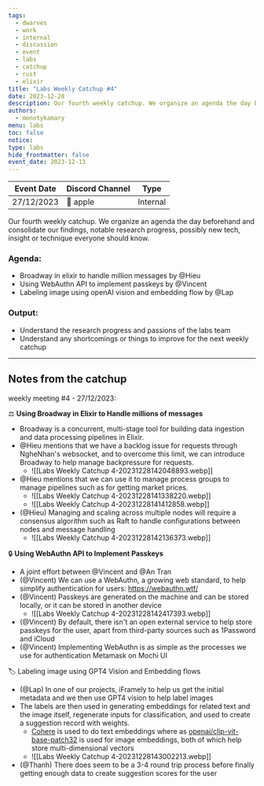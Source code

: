 ```yaml
---
tags:
  - dwarves
  - work
  - internal
  - discussion
  - event
  - labs
  - catchup
  - rust
  - elixir
title: "Labs Weekly Catchup #4"
date: 2023-12-28
description: Our fourth weekly catchup. We organize an agenda the day beforehand and consolidate our findings, notable research progress, possibly new tech, insight or technique everyone should know.
authors:
  - monotykamary
menu: labs
toc: false
notice: 
type: labs
hide_frontmatter: false
event_date: 2023-12-13
---
```


| Event Date                                                                                                                                                                                                                                                                                                                                                                                                                                                                                                                                                                                                                                                                                                                                                                                                    | Discord Channel | Type     |
| ------------------------------------------------------------------------------------------------------------------------------------------------------------------------------------------------------------------------------------------------------------------------------------------------------------------------------------------------------------------------------------------------------------------------------------------------------------------------------------------------------------------------------------------------------------------------------------------------------------------------------------------------------------------------------------------------------------------------------------------------------------------------------------------------------------- | --------------- | -------- |
| 27/12/2023 | 🍎 apple   | Internal |

Our fourth weekly catchup. We organize an agenda the day beforehand and consolidate our findings, notable research progress, possibly new tech, insight or technique everyone should know.
### Agenda:
- Broadway in elixir to handle million messages by @Hieu
- Using WebAuthn API to implement passkeys by @Vincent
- Labeling image using openAI vision and embedding flow by @Lap

### Output:
- Understand the research progress and passions of the labs team
- Understand any shortcomings or things to improve for the next weekly catchup

---

## Notes from the catchup

weekly meeting #4 - 27/12/2023:

⚖️ **Using Broadway in Elixir to Handle millions of messages**
- Broadway is a concurrent, multi-stage tool for building data ingestion and data processing pipelines in Elixir.
- @Hieu mentions that we have a backlog issue for requests through NgheNhan's websocket, and to overcome this limit, we can introduce Broadway to help manage backpressure for requests.
	- ![[Labs Weekly Catchup 4-20231228142048893.webp]]
- @Hieu mentions that we can use it to manage process groups to manage pipelines such as for getting market prices.
	- ![[Labs Weekly Catchup 4-20231228141338220.webp]]
	- ![[Labs Weekly Catchup 4-20231228141412858.webp]]
- (@Hieu) Managing and scaling across multiple nodes will require a consensus algorithm such as Raft to handle configurations between nodes and message handling
	- ![[Labs Weekly Catchup 4-20231228142136373.webp]]

🔒 **Using WebAuthn API to Implement Passkeys**
- A joint effort between @Vincent and @An Tran
- (@Vincent) We can use a WebAuthn, a growing web standard, to help simplify authentication for users: https://webauthn.wtf/
- (@Vincent) Passkeys are generated on the machine and can be stored locally, or it can be stored in another device
	- ![[Labs Weekly Catchup 4-20231228142417393.webp]]
- (@Vincent) By default, there isn't an open external service to help store passkeys for the user, apart from third-party sources such as 1Password and iCloud
- (@Vincent) Implementing WebAuthn is as simple as the processes we use for authentication Metamask on Mochi UI

🏷️ Labeling image using GPT4 Vision and Embedding flows
- (@Lap) In one of our projects, iFramely to help us get the initial metadata and we then use GPT4 vision to help label images
- The labels are then used in generating embeddings for related text and the image itself, regenerate inputs for classification, and used to create a suggestion record with weights.
	- [Cohere](https://cohere.com/) is used to do text embeddings where as [openai/clip-vit-base-patch32](https://huggingface.co/openai/clip-vit-base-patch32) is used for image embeddings, both of which help store multi-dimensional vectors 
	- ![[Labs Weekly Catchup 4-20231228143002213.webp]]
- (@Thanh) There does seem to be a 3-4 round trip process before finally getting enough data to create suggestion scores for the user